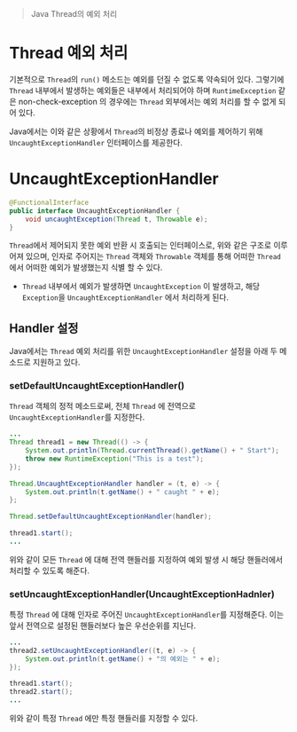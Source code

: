 > Java Thread의 예외 처리

# Thread 예외 처리
기본적으로 `Thread`의 `run()` 메소드는 예외를 던질 수 없도록 약속되어 있다.
그렇기에 `Thread` 내부에서 발생하는 예외들은 내부에서 처리되어야 하며 `RuntimeException` 같은 non-check-exception 의 경우에는 `Thread` 외부에서는 예외 처리를 할 수 없게 되어 있다.

Java에서는 이와 같은 상황에서 `Thread`의 비정상 종료나 예외를 제어하기 위해 `UncaughtExceptionHandler` 인터페이스를 제공한다.

# UncaughtExceptionHandler

```java
@FunctionalInterface  
public interface UncaughtExceptionHandler {  
	void uncaughtException(Thread t, Throwable e);  
}
```

`Thread`에서 제어되지 못한 예외 반환 시 호출되는 인터페이스로, 위와 같은 구조로 이루어져 있으며, 인자로 주어지는 `Thread` 객체와 `Throwable` 객체를 통해 어떠한 `Thread` 에서 어떠한 예외가 발생했는지 식별 할 수 있다.
- `Thread` 내부에서 예외가 발생하면 `UncaughtException` 이 발생하고, 해당 `Exception`을 `UncaughtExceptionHandler` 에서 처리하게 된다.

## Handler 설정
Java에서는 `Thread` 예외 처리를 위한 `UncaughtExceptionHandler` 설정을 아래 두 메소드로 지원하고 있다.

### setDefaultUncaughtExceptionHandler()
`Thread` 객체의 정적 메소드로써, 전체 `Thread` 에 전역으로 `UncaughtExceptionHandler`를 지정한다.

```java
...
Thread thread1 = new Thread(() -> {  
    System.out.println(Thread.currentThread().getName() + " Start");  
    throw new RuntimeException("This is a test");  
});  
  
Thread.UncaughtExceptionHandler handler = (t, e) -> {  
    System.out.println(t.getName() + " caught " + e);  
};  
  
Thread.setDefaultUncaughtExceptionHandler(handler);  
  
thread1.start();
...
```

위와 같이 모든 `Thread` 에 대해 전역 핸들러를 지정하여 예외 발생 시 해당 핸들러에서 처리할 수 있도록 해준다.

### setUncaughtExceptionHandler(UncaughtExceptionHadnler)
특정 `Thread` 에 대해 인자로 주어진 `UncaughtExceptionHandler`를 지정해준다.
이는 앞서 전역으로 설정된 핸들러보다 높은 우선순위를 지닌다.

```java
...
thread2.setUncaughtExceptionHandler((t, e) -> {  
    System.out.println(t.getName() + "의 예외는 " + e);  
});  
  
thread1.start();  
thread2.start();
...
```

위와 같이 특정 `Thread` 에만 특정 핸들러를 지정할 수 있다.